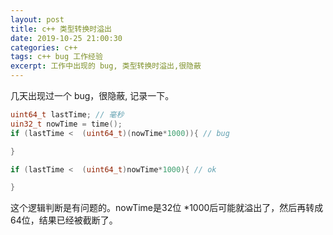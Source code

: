 ```yaml
---
layout: post
title: c++ 类型转换时溢出
date: 2019-10-25 21:00:30
categories: c++ 
tags: c++ bug 工作经验
excerpt: 工作中出现的 bug, 类型转换时溢出,很隐蔽
---
```

几天出现过一个 bug，很隐蔽, 记录一下。

```c++
uint64_t lastTime; // 毫秒
uin32_t nowTime = time(); 
if (lastTime <  (uint64_t)(nowTime*1000)){ // bug

}

if (lastTime <  (uint64_t)nowTime*1000){ // ok

}

```
这个逻辑判断是有问题的。nowTime是32位 *1000后可能就溢出了，然后再转成64位，结果已经被截断了。